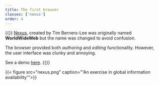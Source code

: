 ```yaml
---
title: The first browser
classes: ['nexus']
order: 4
---
```


{{<bquote>}}
[Nexus](http://digital-archaeology.org/the-nexus-browser/), created by Tim Berners-Lee was originally named **WorldWideWeb** but the name was changed to avoid confusion.

The browser provided both *authoring* and *editing* functionality.
However, the user interface was clunky and annoying.

See a demo [here](https://www.youtube.com/watch?v=3c3Rt6QbHDw&feature=youtu.be).
{{</bquote>}}

{{< figure src="nexus.png" caption="'An exercise in global information availability'">}}

